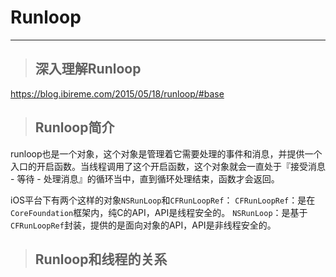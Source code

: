 # Runloop
---
> ## 深入理解Runloop

https://blog.ibireme.com/2015/05/18/runloop/#base

> ## Runloop简介

runloop也是一个对象，这个对象是管理着它需要处理的事件和消息，并提供一个入口的开启函数。当线程调用了这个开启函数，这个对象就会一直处于『接受消息 - 等待 - 处理消息』的循环当中，直到循环处理结束，函数才会返回。

iOS平台下有两个这样的对象`NSRunLoop`和`CFRunLoopRef`：
`CFRunLoopRef`：是在`CoreFoundation`框架内，纯C的API，API是线程安全的。
`NSRunLoop`：是基于`CFRunLoopRef`封装，提供的是面向对象的API，API是非线程安全的。

> ## Runloop和线程的关系

